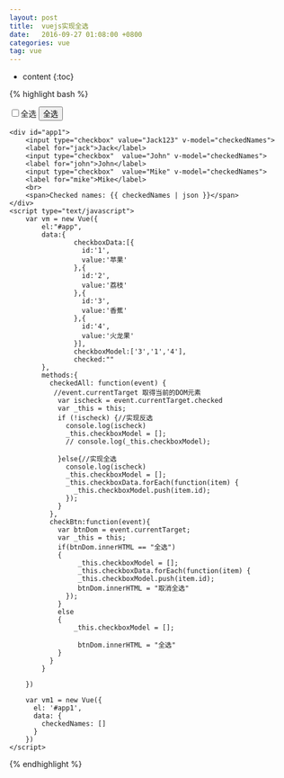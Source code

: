 ```yaml
---
layout: post
title:  vuejs实现全选
date:   2016-09-27 01:08:00 +0800
categories: vue
tag: vue
---
```


* content
{:toc}




{% highlight bash %}
<!DOCTYPE html>
<html lang="en">
<head>
    <meta charset="UTF-8">
    <title>Document</title>
    <script type="text/javascript" src="js/vue.js"></script>
</head>
<body>
     <div id="app">
        <input type='checkbox' class='input-checkbox' v-on:click='checkedAll($event)'>全选
        <button @click="checkBtn($event)">全选</button>
        <template v-for='checkb in checkboxData'>
            <input type='checkbox' name='checkboxinput' class='input-checkbox' v-model='checkboxModel' value='{{checkb.id}}'>{{checkb.value}}
         </template>
    </div>


    <div id="app1">
        <input type="checkbox" value="Jack123" v-model="checkedNames">
        <label for="jack">Jack</label>
        <input type="checkbox"  value="John" v-model="checkedNames">
        <label for="john">John</label>
        <input type="checkbox"  value="Mike" v-model="checkedNames">
        <label for="mike">Mike</label>
        <br>
        <span>Checked names: {{ checkedNames | json }}</span>
    </div>
    <script type="text/javascript">
        var vm = new Vue({
            el:"#app",
            data:{
                    checkboxData:[{
                      id:'1',
                      value:'苹果'
                    },{
                      id:'2',
                      value:'荔枝'
                    },{
                      id:'3',
                      value:'香蕉'
                    },{
                      id:'4',
                      value:'火龙果'
                    }],
                    checkboxModel:['3','1','4'],
                    checked:""
            },
            methods:{
              checkedAll: function(event) {
               //event.currentTarget 取得当前的DOM元素
                var ischeck = event.currentTarget.checked
                var _this = this;
                if (!ischeck) {//实现反选
                  console.log(ischeck)
                  _this.checkboxModel = [];
                  // console.log(_this.checkboxModel);

                }else{//实现全选
                  console.log(ischeck)
                  _this.checkboxModel = [];
                  _this.checkboxData.forEach(function(item) {
                    _this.checkboxModel.push(item.id);
                  });
                }
              },
              checkBtn:function(event){
                var btnDom = event.currentTarget;
                var _this = this;
                if(btnDom.innerHTML == "全选")
                {
                     _this.checkboxModel = [];
                     _this.checkboxData.forEach(function(item) {
                     _this.checkboxModel.push(item.id);
                     btnDom.innerHTML = "取消全选"
                  });
                }
                else
                {
                    _this.checkboxModel = [];

                     btnDom.innerHTML = "全选"
                }
              }
            }

        })

        var vm1 = new Vue({
          el: '#app1',
          data: {
            checkedNames: []
          }
        })
    </script>
</body>
</html>
{% endhighlight %}

